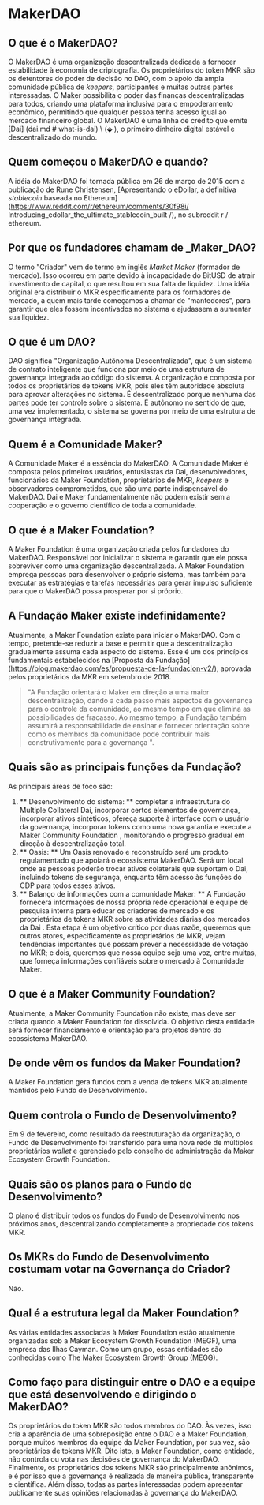 # MakerDAO

## O que é o MakerDAO?

O MakerDAO é uma organização descentralizada dedicada a fornecer estabilidade à economia de criptografia. Os proprietários do token MKR são os detentores do poder de decisão no DAO, com o apoio da ampla comunidade pública de _keepers_, participantes e muitas outras partes interessadas. O Maker possibilita o poder das finanças descentralizadas para todos, criando uma plataforma inclusiva para o empoderamento econômico, permitindo que qualquer pessoa tenha acesso igual ao mercado financeiro global. O MakerDAO é uma linha de crédito que emite [Dai] (dai.md # what-is-dai) \ (⬙ \), o primeiro dinheiro digital estável e descentralizado do mundo.

## Quem começou o MakerDAO e quando?

A idéia do MakerDAO foi tornada pública em 26 de março de 2015 com a publicação de Rune Christensen, [Apresentando o eDollar, a definitiva _stablecoin_ baseada no Ethereum] (https://www.reddit.com/r/ethereum/comments/30f98i/ Introducing_edollar_the_ultimate_stablecoin_built /), no subreddit r / ethereum.

## Por que os fundadores chamam de _Maker_DAO?

O termo "Criador" vem do termo em inglês _Market Maker_ (formador de mercado). Isso ocorreu em parte devido à incapacidade do BitUSD de atrair investimento de capital, o que resultou em sua falta de liquidez. Uma idéia original era distribuir o MKR especificamente para os formadores de mercado, a quem mais tarde começamos a chamar de "mantedores", para garantir que eles fossem incentivados no sistema e ajudassem a aumentar sua liquidez.

## O que é um DAO?

DAO significa "Organização Autônoma Descentralizada", que é um sistema de contrato inteligente que funciona por meio de uma estrutura de governança integrada ao código do sistema. A organização é composta por todos os proprietários de tokens MKR, pois eles têm autoridade absoluta para aprovar alterações no sistema. É descentralizado porque nenhuma das partes pode ter controle sobre o sistema. É autônomo no sentido de que, uma vez implementado, o sistema se governa por meio de uma estrutura de governança integrada.

## Quem é a Comunidade Maker?

A Comunidade Maker é a essência do MakerDAO. A Comunidade Maker é composta pelos primeiros usuários, entusiastas da Dai, desenvolvedores, funcionários da Maker Foundation, proprietários de MKR, _keepers_ e observadores comprometidos, que são uma parte indispensável do MakerDAO. Dai e Maker fundamentalmente não podem existir sem a cooperação e o governo científico de toda a comunidade.

## O que é a Maker Foundation?

A Maker Foundation é uma organização criada pelos fundadores do MakerDAO. Responsável por inicializar o sistema e garantir que ele possa sobreviver como uma organização descentralizada. A Maker Foundation emprega pessoas para desenvolver o próprio sistema, mas também para executar as estratégias e tarefas necessárias para gerar impulso suficiente para que o MakerDAO possa prosperar por si próprio.

## A Fundação Maker existe indefinidamente?

Atualmente, a Maker Foundation existe para iniciar o MakerDAO. Com o tempo, pretende-se reduzir a base e permitir que a descentralização gradualmente assuma cada aspecto do sistema. Esse é um dos princípios fundamentais estabelecidos na [Proposta da Fundação] (https://blog.makerdao.com/es/propuesta-de-la-fundacion-v2/), aprovada pelos proprietários da MKR em setembro de 2018.

> "A Fundação orientará o Maker em direção a uma maior descentralização, dando a cada passo mais aspectos da governança para o controle da comunidade, ao mesmo tempo em que elimina as possibilidades de fracasso. Ao mesmo tempo, a Fundação também assumirá a responsabilidade de ensinar e fornecer orientação sobre como os membros da comunidade pode contribuir mais construtivamente para a governança ".

## Quais são as principais funções da Fundação?

As principais áreas de foco são:

1. ** Desenvolvimento do sistema: ** completar a infraestrutura do Multiple Collateral Dai, incorporar certos elementos de governança, incorporar ativos sintéticos, ofereça suporte à interface com o usuário da governança, incorporar tokens como uma nova garantia e execute a Maker Community Foundation , monitorando o progresso gradual em direção à descentralização total.
2. ** Oasis: ** Um Oasis renovado e reconstruído será um produto regulamentado que apoiará o ecossistema MakerDAO. Será um local onde as pessoas poderão trocar ativos colaterais que suportam o Dai, incluindo tokens de segurança, enquanto têm acesso às funções do CDP para todos esses ativos.
3. ** Balanço de informações com a comunidade Maker: ** A Fundação fornecerá informações de nossa própria rede operacional e equipe de pesquisa interna para educar os criadores de mercado e os proprietários de tokens MKR sobre as atividades diárias dos mercados da Dai . Esta etapa é um objetivo crítico por duas razõe, queremos que outros atores, especificamente os proprietários de MKR, vejam tendências importantes que possam prever a necessidade de votação no MKR; e dois, queremos que nossa equipe seja uma voz, entre muitas, que forneça informações confiáveis ​​sobre o mercado à Comunidade Maker.

## O que é a Maker Community Foundation?

Atualmente, a Maker Community Foundation não existe, mas deve ser criada quando a Maker Foundation for dissolvida. O objetivo desta entidade será fornecer financiamento e orientação para projetos dentro do ecossistema MakerDAO.

## De onde vêm os fundos da Maker Foundation?

A Maker Foundation gera fundos com a venda de tokens MKR atualmente mantidos pelo Fundo de Desenvolvimento.

## Quem controla o Fundo de Desenvolvimento?

Em 9 de fevereiro, como resultado da reestruturação da organização, o Fundo de Desenvolvimento foi transferido para uma nova rede de múltiplos proprietários _wallet_ e gerenciado pelo conselho de administração da Maker Ecosystem Growth Foundation.

## Quais são os planos para o Fundo de Desenvolvimento?

O plano é distribuir todos os fundos do Fundo de Desenvolvimento nos próximos anos, descentralizando completamente a propriedade dos tokens MKR.

## Os MKRs do Fundo de Desenvolvimento costumam votar na Governança do Criador?

Não.

## Qual é a estrutura legal da Maker Foundation?

As várias entidades associadas à Maker Foundation estão atualmente organizadas sob a Maker Ecosystem Growth Foundation (MEGF), uma empresa das Ilhas Cayman. Como um grupo, essas entidades são conhecidas como The Maker Ecosystem Growth Group (MEGG).

## Como faço para distinguir entre o DAO e a equipe que está desenvolvendo e dirigindo o MakerDAO?

Os proprietários do token MKR são todos membros do DAO. Às vezes, isso cria a aparência de uma sobreposição entre o DAO e a Maker Foundation, porque muitos membros da equipe da Maker Foundation, por sua vez, são proprietários de tokens MKR. Dito isto, a Maker Foundation, como entidade, não controla ou vota nas decisões de governança do MakerDAO. Finalmente, os proprietários dos tokens MKR são principalmente anônimos, e é por isso que a governança é realizada de maneira pública, transparente e científica. Além disso, todas as partes interessadas podem apresentar publicamente suas opiniões relacionadas à governança do MakerDAO.